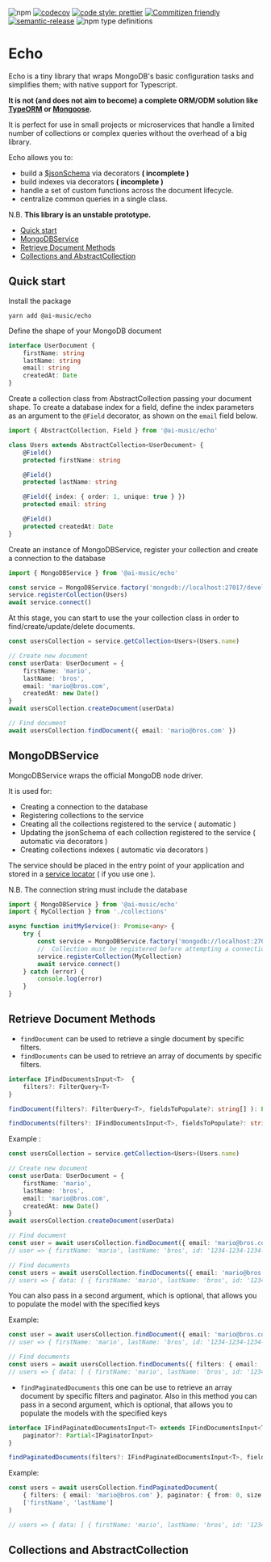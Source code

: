 ![npm](https://img.shields.io/npm/v/@ai-music/echo?label=current%20version)
[![codecov](https://codecov.io/gh/ai-music/echo/branch/master/graph/badge.svg)](https://codecov.io/gh/ai-music/echo)
[![code style: prettier](https://img.shields.io/badge/code_style-prettier-ff69b4.svg?style=flat-square)](https://github.com/prettier/prettier)
[![Commitizen friendly](https://img.shields.io/badge/commitizen-friendly-brightgreen.svg)](http://commitizen.github.io/cz-cli/)
[![semantic-release](https://img.shields.io/badge/%20%20%F0%9F%93%A6%F0%9F%9A%80-semantic--release-e10079.svg)](https://github.com/semantic-release/semantic-release)
![npm type definitions](https://img.shields.io/npm/types/typescript)

# Echo

Echo is a tiny library that wraps MongoDB's basic configuration tasks and simplifies them; with native support for Typescript.

**It is not (and does not aim to become) a complete ORM/ODM solution like [TypeORM](https://github.com/typeorm/typeorm) or [Mongoose](https://mongoosejs.com/).**

It is perfect for use in small projects or microservices that handle a limited number of collections or complex queries without the overhead of a big library.

Echo allows you to:

-   build a [\$jsonSchema](https://docs.mongodb.com/manual/reference/operator/query/jsonSchema/) via decorators **( incomplete )**
-   build indexes via decorators **( incomplete )**
-   handle a set of custom functions across the document lifecycle.
-   centralize common queries in a single class.

N.B.
**This library is an unstable prototype.**

-   [Quick start](#quick-start)
-   [MongoDBService](#MongoDBService)
-   [Retrieve Document Methods](#retrieve-document-methods)
-   [Collections and AbstractCollection](#collections-and-abstractcollection)

## Quick start

Install the package

```shell script
yarn add @ai-music/echo
```

Define the shape of your MongoDB document

```typescript
interface UserDocument {
    firstName: string
    lastName: string
    email: string
    createdAt: Date
}
```

Create a collection class from AbstractCollection passing your document shape. To create a database index for a field, define the index parameters as an argument to the `@Field` decorator, as shown on the `email` field below.

```typescript
import { AbstractCollection, Field } from '@ai-music/echo'

class Users extends AbstractCollection<UserDocument> {
    @Field()
    protected firstName: string

    @Field()
    protected lastName: string

    @Field({ index: { order: 1, unique: true } })
    protected email: string

    @Field()
    protected createdAt: Date
}
```

Create an instance of MongoDBService, register your collection and create a connection to the database

```typescript
import { MongoDBService } from '@ai-music/echo'

const service = MongoDBService.factory('mongodb://localhost:27017/development', { appName: 'MyService' })
service.registerCollection(Users)
await service.connect()
```

At this stage, you can start to use the your collection class in order to find/create/update/delete documents.

```typescript
const usersCollection = service.getCollection<Users>(Users.name)

// Create new document
const userData: UserDocument = {
    firstName: 'mario',
    lastName: 'bros',
    email: 'mario@bros.com',
    createdAt: new Date()
}
await usersCollection.createDocument(userData)

// Find document
await usersCollection.findDocument({ email: 'mario@bros.com' })
```

## MongoDBService

MongoDBService wraps the official MongoDB node driver.

It is used for:

-   Creating a connection to the database
-   Registering collections to the service
-   Creating all the collections registered to the service ( automatic )
-   Updating the jsonSchema of each collection registered to the service ( automatic via decorators )
-   Creating collections indexes ( automatic via decorators )

The service should be placed in the entry point of your application and stored in a [service locator](https://en.wikipedia.org/wiki/Service_locator_pattern) ( if you use one ).

N.B.
The connection string must include the database

```typescript
import { MongoDBService } from '@ai-music/echo'
import { MyCollection } from './collections'

async function initMyService(): Promise<any> {
    try {
        const service = MongoDBService.factory('mongodb://localhost:27017/development', { appName: 'MyService' })
        //  Collection must be registered before attempting a connection
        service.registerCollection(MyCollection)
        await service.connect()
    } catch (error) {
        console.log(error)
    }
}
```

## Retrieve Document Methods

-   `findDocument` can be used to retrieve a single document by specific filters.
-   `findDocuments` can be used to retrieve an array of documents by specific filters.

```typescript
interface IFindDocumentsInput<T>  {
	filters?: FilterQuery<T>
}

findDocument(filters?: FilterQuery<T>, fieldsToPopulate?: string[] ): Promise<T | null>

findDocuments(filters?: IFindDocumentsInput<T>, fieldsToPopulate?: string[] ): Promise<IDocumentsResponse<T>>

```

Example :

```typescript
const usersCollection = service.getCollection<Users>(Users.name)

// Create new document
const userData: UserDocument = {
    firstName: 'mario',
    lastName: 'bros',
    email: 'mario@bros.com',
    createdAt: new Date()
}
await usersCollection.createDocument(userData)

// Find document
const user = await usersCollection.findDocument({ email: 'mario@bros.com' })
// user => { firstName: 'mario', lastName: 'bros', id: '1234-1234-1234-1234', email: 'mario@bros.com', createdAt: '2021-02-05T14:42:44.758Z' }

// Find documents
const users = await usersCollection.findDocuments({ email: 'mario@bros.com' })
// users => { data: [ { firstName: 'mario', lastName: 'bros', id: '1234-1234-1234-1234', email: 'mario@bros.com', createdAt: '2021-02-05T14:42:44.758Z' } ] }
```

You can also pass in a second argument, which is optional, that allows you to populate the model with the specified keys

Example:

```typescript
const user = await usersCollection.findDocument({ email: 'mario@bros.com' }, ['firstName', 'lastName'])
// user => { firstName: 'mario', lastName: 'bros', id: '1234-1234-1234-1234' }

// Find documents
const users = await usersCollection.findDocuments({ filters: { email: 'mario@bros.com' } }, ['firstName', 'lastName'])
// users => { data: [ { firstName: 'mario', lastName: 'bros', id: '1234-1234-1234-1234' } ] }
```

-   `findPaginatedDocuments` this one can be use to retrieve an array document by specific filters and paginator.
    Also in this method you can pass in a second argument, which is optional, that allows you to populate the models with the specified keys

```typescript
interface IFindPaginatedDocumentsInput<T> extends IFindDocumentsInput<T> {
	paginator?: Partial<IPaginatorInput>
}

findPaginatedDocuments(filters?: IFindPaginatedDocumentsInput<T>, fieldsToPopulate?: string[] ): Promise<IPaginatedDocumentsResponse<T>>
```

Example:

```typescript
const users = await usersCollection.findPaginatedDocument(
    { filters: { email: 'mario@bros.com' }, paginator: { from: 0, size: 2 } },
    ['firstName', 'lastName']
)

// users => { data: [ { firstName: 'mario', lastName: 'bros', id: '1234-1234-1234-1234' } ], paginator: { total: 1, from: 0, size: 2 } }
```

## Collections and AbstractCollection

